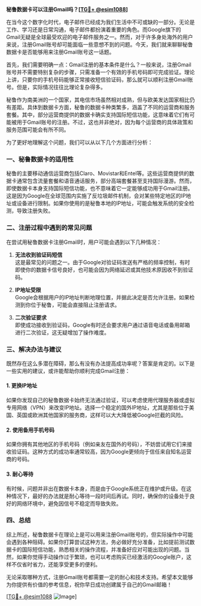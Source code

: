 **秘鲁数据卡可以注册Gmail吗？[[TG💪+ @esim1088](https://t.me/s/esim1088)]**

在当今这个数字化时代，电子邮件已经成为我们生活中不可或缺的一部分。无论是工作、学习还是日常沟通，电子邮件都扮演着重要的角色。而Google旗下的Gmail无疑是全球最受欢迎的电子邮件服务之一。然而，对于许多身处海外的用户来说，注册Gmail账号却可能面临一些意想不到的问题。今天，我们就来聊聊秘鲁数据卡是否能够用来注册Gmail账号这一话题。

首先，我们需要明确一点：Gmail注册的基本条件是什么？一般来说，注册Gmail账号并不需要特别复杂的步骤，只需准备一个有效的手机号码即可完成验证。理论上讲，只要你的手机号码能够正常接收短信验证码，那么就可以顺利注册Gmail账号。但是，实际情况往往比理论复杂得多。

秘鲁作为南美洲的一个国家，其电信市场虽然相对成熟，但与欧美发达国家相比仍有差距。具体到数据卡方面，秘鲁的数据卡种类繁多，涵盖了不同的运营商和服务套餐。其中，部分运营商提供的数据卡确实支持国际短信功能，这意味着它们有可能被用于Gmail账号的注册。不过，这也并非绝对，因为每个运营商的具体政策和服务范围可能会有所不同。

为了更好地理解这个问题，我们可以从以下几个方面进行分析：

### **一、秘鲁数据卡的适用性**
秘鲁的主要移动通信运营商包括Claro、Movistar和Entel等。这些运营商提供的数据卡通常包含流量套餐和语音通话服务，部分高端套餐甚至支持国际漫游。然而，即使数据卡本身支持国际短信功能，也不意味着它一定能够成功用于Gmail注册。这是因为Google在全球范围内实施了反垃圾邮件机制，会对某些特定地区的IP地址或设备进行限制。如果你使用的是秘鲁本地的IP地址，可能会触发系统的安全检测，导致注册失败。

### **二、注册过程中遇到的常见问题**
在尝试用秘鲁数据卡注册Gmail时，用户可能会遇到以下几种情况：
1. **无法收到验证码短信**  
   这是最常见的问题之一。由于Google对验证码发送有严格的频率控制，有时即使你的数据卡信号良好，也可能会因为网络延迟或其他技术原因收不到验证码。
   
2. **IP地址受限**  
   Google会根据用户的IP地址判断地理位置，并据此决定是否允许注册。如果检测到你位于秘鲁，可能会直接阻止注册请求。

3. **二次验证要求**  
   即使成功接收到验证码，Google有时还会要求用户通过语音电话或备用邮箱进行二次验证，这无疑增加了操作难度。

### **三、解决办法与建议**
既然存在这么多潜在障碍，那么有没有办法提高成功率呢？答案是肯定的。以下是一些实用的建议，或许能帮助你顺利完成Gmail注册：

#### **1. 更换IP地址**
如果你发现自己的秘鲁数据卡始终无法通过验证，可以考虑使用代理服务器或虚拟专用网络（VPN）来改变IP地址。选择一个稳定的国外IP地址，尤其是那些位于美国、英国或欧洲其他国家的服务商，这样可以大大降低被Google拦截的风险。

#### **2. 使用备用手机号码**
如果你拥有其他地区的手机号码（例如亲友在国外的号码），不妨尝试用它们来接收验证码。这种方式的成功率通常较高，因为Google更倾向于信任来自知名运营商的号码。

#### **3. 耐心等待**
有时候，问题并非出在数据卡本身，而是由于Google系统正在维护或升级。在这种情况下，最好的办法就是耐心等待一段时间后再试。同时，确保你的设备处于良好的网络环境中，避免因信号不稳定而导致失败。

### **四、总结**
综上所述，秘鲁数据卡在理论上是可以用来注册Gmail账号的，但实际操作中可能会遇到各种阻碍。如果你打算尝试这种方法，务必做好充分准备，比如提前测试数据卡的国际短信功能，熟悉相关的操作流程，并准备好应对可能出现的问题。当然，如果你觉得手动操作过于繁琐，也可以考虑购买已经激活的Google账户，这样不仅省时省力，还能享受更多的便利。

无论采取哪种方式，注册Gmail账号都需要一定的耐心和技术支持。希望本文能够为你提供有价值的参考信息，祝你早日成功创建属于自己的Gmail邮箱！ 

[[TG💪+ @esim1088](https://t.me/s/esim1088) ![Image](https://i.postimg.cc/4NQfJmqS/Snipaste-2025-05-13-00-14-12.png)]